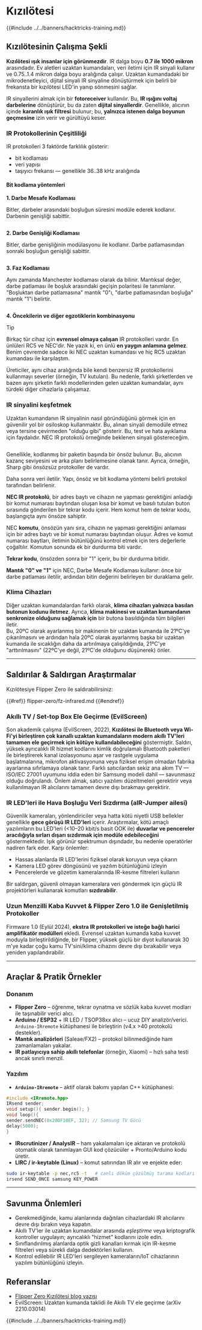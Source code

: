 # Kızılötesi

{{#include ../../banners/hacktricks-training.md}}

## Kızılötesinin Çalışma Şekli <a href="#how-the-infrared-port-works" id="how-the-infrared-port-works"></a>

**Kızılötesi ışık insanlar için görünmezdir**. IR dalga boyu **0.7 ile 1000 mikron** arasındadır. Ev aletleri uzaktan kumandaları, veri iletimi için IR sinyali kullanır ve 0.75..1.4 mikron dalga boyu aralığında çalışır. Uzaktan kumandadaki bir mikrodenetleyici, dijital sinyali IR sinyaline dönüştürmek için belirli bir frekansta bir kızılötesi LED'in yanıp sönmesini sağlar.

IR sinyallerini almak için bir **fotoreceiver** kullanılır. Bu, **IR ışığını voltaj darbelerine** dönüştürür, bu da zaten **dijital sinyallerdir**. Genellikle, alıcının içinde **karanlık ışık filtresi** bulunur; bu, **yalnızca istenen dalga boyunun geçmesine** izin verir ve gürültüyü keser.

### IR Protokollerinin Çeşitliliği <a href="#variety-of-ir-protocols" id="variety-of-ir-protocols"></a>

IR protokolleri 3 faktörde farklılık gösterir:

- bit kodlaması
- veri yapısı
- taşıyıcı frekansı — genellikle 36..38 kHz aralığında

#### Bit kodlama yöntemleri <a href="#bit-encoding-ways" id="bit-encoding-ways"></a>

**1. Darbe Mesafe Kodlaması**

Bitler, darbeler arasındaki boşluğun süresini modüle ederek kodlanır. Darbenin genişliği sabittir.

<figure><img src="../../images/image (295).png" alt=""><figcaption></figcaption></figure>

**2. Darbe Genişliği Kodlaması**

Bitler, darbe genişliğinin modülasyonu ile kodlanır. Darbe patlamasından sonraki boşluğun genişliği sabittir.

<figure><img src="../../images/image (282).png" alt=""><figcaption></figcaption></figure>

**3. Faz Kodlaması**

Aynı zamanda Manchester kodlaması olarak da bilinir. Mantıksal değer, darbe patlaması ile boşluk arasındaki geçişin polaritesi ile tanımlanır. "Boşluktan darbe patlamasına" mantık "0"ı, "darbe patlamasından boşluğa" mantık "1"i belirtir.

<figure><img src="../../images/image (634).png" alt=""><figcaption></figcaption></figure>

**4. Öncekilerin ve diğer egzotiklerin kombinasyonu**

> [!TIP]
> Birkaç tür cihaz için **evrensel olmaya çalışan** IR protokolleri vardır. En ünlüleri RC5 ve NEC'dir. Ne yazık ki, en ünlü **en yaygın anlamına gelmez**. Benim çevremde sadece iki NEC uzaktan kumandası ve hiç RC5 uzaktan kumandası ile karşılaştım.
>
> Üreticiler, aynı cihaz aralığında bile kendi benzersiz IR protokollerini kullanmayı severler (örneğin, TV kutuları). Bu nedenle, farklı şirketlerden ve bazen aynı şirketin farklı modellerinden gelen uzaktan kumandalar, aynı türdeki diğer cihazlarla çalışamaz.

### IR sinyalini keşfetmek

Uzaktan kumandanın IR sinyalinin nasıl göründüğünü görmek için en güvenilir yol bir osiloskop kullanmaktır. Bu, alınan sinyali demodüle etmez veya tersine çevirmeden "olduğu gibi" gösterir. Bu, test ve hata ayıklama için faydalıdır. NEC IR protokolü örneğinde beklenen sinyali göstereceğim.

<figure><img src="../../images/image (235).png" alt=""><figcaption></figcaption></figure>

Genellikle, kodlanmış bir paketin başında bir önsöz bulunur. Bu, alıcının kazanç seviyesini ve arka planı belirlemesine olanak tanır. Ayrıca, örneğin, Sharp gibi önsözsüz protokoller de vardır.

Daha sonra veri iletilir. Yapı, önsöz ve bit kodlama yöntemi belirli protokol tarafından belirlenir.

**NEC IR protokolü**, bir adres baytı ve cihazın ne yapması gerektiğini anladığı bir komut numarası baytından oluşan kısa bir komut ve basılı tutulan buton sırasında gönderilen bir tekrar kodu içerir. Hem komut hem de tekrar kodu, başlangıçta aynı önsöze sahiptir.

NEC **komutu**, önsözün yanı sıra, cihazın ne yapması gerektiğini anlaması için bir adres baytı ve bir komut numarası baytından oluşur. Adres ve komut numarası baytları, iletimin bütünlüğünü kontrol etmek için ters değerlerle çoğaltılır. Komutun sonunda ek bir durdurma biti vardır.

**Tekrar kodu**, önsözden sonra bir "1" içerir, bu bir durdurma bitidir.

**Mantık "0" ve "1"** için NEC, Darbe Mesafe Kodlaması kullanır: önce bir darbe patlaması iletilir, ardından bitin değerini belirleyen bir duraklama gelir.

### Klima Cihazları

Diğer uzaktan kumandalardan farklı olarak, **klima cihazları yalnızca basılan butonun kodunu iletmez**. Ayrıca, **klima makinesi ve uzaktan kumandanın senkronize olduğunu sağlamak için** bir butona basıldığında tüm bilgileri iletir.\
Bu, 20ºC olarak ayarlanmış bir makinenin bir uzaktan kumanda ile 21ºC'ye çıkarılmasını ve ardından hala 20ºC olarak ayarlanmış başka bir uzaktan kumanda ile sıcaklığın daha da artırılmaya çalışıldığında, 21ºC'ye "arttırılmasını" (22ºC'ye değil, 21ºC'de olduğunu düşünerek) önler.

---

## Saldırılar & Saldırgan Araştırmalar <a href="#attacks" id="attacks"></a>

Kızılötesiye Flipper Zero ile saldırabilirsiniz:

{{#ref}}
flipper-zero/fz-infrared.md
{{#endref}}

### Akıllı TV / Set-top Box Ele Geçirme (EvilScreen)

Son akademik çalışma (EvilScreen, 2022), **Kızılötesi ile Bluetooth veya Wi-Fi'yi birleştiren çok kanallı uzaktan kumandaların modern akıllı TV'leri tamamen ele geçirmek için kötüye kullanılabileceğini** göstermiştir. Saldırı, yüksek ayrıcalıklı IR hizmet kodlarını kimlik doğrulamalı Bluetooth paketleri ile birleştirerek kanal izolasyonunu aşar ve rastgele uygulama başlatmalarına, mikrofon aktivasyonuna veya fiziksel erişim olmadan fabrika ayarlarına sıfırlamaya olanak tanır. Farklı satıcılardan sekiz ana akım TV — ISO/IEC 27001 uyumunu iddia eden bir Samsung modeli dahil — savunmasız olduğu doğrulandı. Önlem almak, satıcı yazılımı düzeltmeleri gerektirir veya kullanılmayan IR alıcılarını tamamen devre dışı bırakmayı gerektirir.

### IR LED'leri ile Hava Boşluğu Veri Sızdırma (aIR-Jumper ailesi)

Güvenlik kameraları, yönlendiriciler veya hatta kötü niyetli USB bellekler genellikle **gece görüşü IR LED'leri** içerir. Araştırmalar, kötü amaçlı yazılımların bu LED'leri (<10–20 kbit/s basit OOK ile) **duvarlar ve pencereler aracılığıyla sırları dışarı sızdırmak için modüle edebileceğini** göstermektedir. Işık görünür spektrumun dışındadır, bu nedenle operatörler nadiren fark eder. Karşı önlemler:

* Hassas alanlarda IR LED'lerini fiziksel olarak koruyun veya çıkarın
* Kamera LED görev döngüsünü ve yazılım bütünlüğünü izleyin
* Pencerelerde ve gözetim kameralarında IR-kesme filtreleri kullanın

Bir saldırgan, güvenli olmayan kameralara veri göndermek için güçlü IR projektörleri kullanarak komutları **sızdırabilir**.

### Uzun Menzilli Kaba Kuvvet & Flipper Zero 1.0 ile Genişletilmiş Protokoller

Firmware 1.0 (Eylül 2024), **ekstra IR protokolleri ve isteğe bağlı harici amplifikatör modülleri** ekledi. Evrensel uzaktan kumanda kaba kuvvet moduyla birleştirildiğinde, bir Flipper, yüksek güçlü bir diyot kullanarak 30 m'ye kadar çoğu kamu TV'sini/klima cihazını devre dışı bırakabilir veya yeniden yapılandırabilir.

---

## Araçlar & Pratik Örnekler <a href="#tooling" id="tooling"></a>

### Donanım

* **Flipper Zero** – öğrenme, tekrar oynatma ve sözlük kaba kuvvet modları ile taşınabilir verici alıcı.
* **Arduino / ESP32** + IR LED / TSOP38xx alıcı – ucuz DIY analizör/verici. `Arduino-IRremote` kütüphanesi ile birleştirin (v4.x >40 protokolü destekler).
* **Mantık analizörleri** (Saleae/FX2) – protokol bilinmediğinde ham zamanlamaları yakalar.
* **IR patlayıcıya sahip akıllı telefonlar** (örneğin, Xiaomi) – hızlı saha testi ancak sınırlı menzil.

### Yazılım

* **`Arduino-IRremote`** – aktif olarak bakımı yapılan C++ kütüphanesi:
```cpp
#include <IRremote.hpp>
IRsend sender;
void setup(){ sender.begin(); }
void loop(){
sender.sendNEC(0x20DF10EF, 32); // Samsung TV Gücü
delay(5000);
}
```
* **IRscrutinizer / AnalysIR** – ham yakalamaları içe aktaran ve protokolü otomatik olarak tanımlayan GUI kod çözücüler + Pronto/Arduino kodu üretir.
* **LIRC / ir-keytable (Linux)** – komut satırından IR alır ve enjekte eder:
```bash
sudo ir-keytable -p nec,rc5 -t   # canlı döküm çözülmüş tarama kodları
irsend SEND_ONCE samsung KEY_POWER
```

---

## Savunma Önlemleri <a href="#defense" id="defense"></a>

* Gerekmediğinde, kamu alanlarında dağıtılan cihazlardaki IR alıcılarını devre dışı bırakın veya kapatın.
* Akıllı TV'ler ile uzaktan kumandalar arasında *eşleştirme* veya kriptografik kontroller uygulayın; ayrıcalıklı "hizmet" kodlarını izole edin.
* Sınıflandırılmış alanlarda optik gizli kanalları kırmak için IR-kesme filtreleri veya sürekli dalga dedektörleri kullanın.
* Kontrol edilebilir IR LED'leri sergileyen kameraların/IoT cihazlarının yazılım bütünlüğünü izleyin.

## Referanslar

- [Flipper Zero Kızılötesi blog yazısı](https://blog.flipperzero.one/infrared/)
- EvilScreen: Uzaktan kumanda taklidi ile Akıllı TV ele geçirme (arXiv 2210.03014)

{{#include ../../banners/hacktricks-training.md}}
